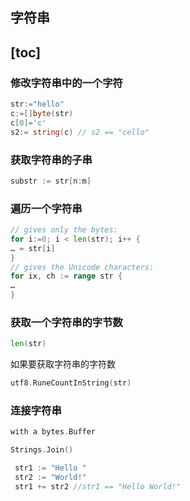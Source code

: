 ## 字符串

[toc]
---

### 修改字符串中的一个字符

```go
str:="hello"
c:=[]byte(str)
c[0]='c'
s2:= string(c) // s2 == "cello"
```

### 获取字符串的子串

```go
substr := str[n:m]
```


### 遍历一个字符串

```go
// gives only the bytes:
for i:=0; i < len(str); i++ {
… = str[i]
}
// gives the Unicode characters:
for ix, ch := range str {
…
}
```

### 获取一个字符串的字节数

```go
len(str)
```

如果要获取字符串的字符数

```go
utf8.RuneCountInString(str)
```

### 连接字符串

```go
with a bytes.Buffer
```

```go
Strings.Join()
```


```go
 str1 := "Hello " 
 str2 := "World!"
 str1 += str2 //str1 == "Hello World!"
```